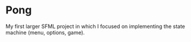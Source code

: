 # Pong
My first larger SFML project in which I focused on implementing the state machine (menu, options, game).
